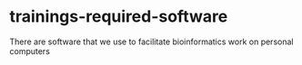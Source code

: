 # trainings-required-software
There are software that we use to facilitate bioinformatics work on personal computers

